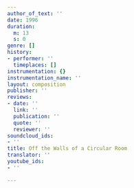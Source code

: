 ```yaml
---
author_of_text: ''
date: 1996
duration:
  m: 13
  s: 0
genre: []
history:
- performer: ''
  timeplaces: []
instrumentation: {}
instrumentation_name: ''
layout: composition
publisher: ''
reviews:
- date: ''
  link: ''
  publication: ''
  quote: ''
  reviewer: ''
soundcloud_ids:
- ''
title: Off the Walls of a Circular Room
translator: ''
youtube_ids:
- ''

---
```

